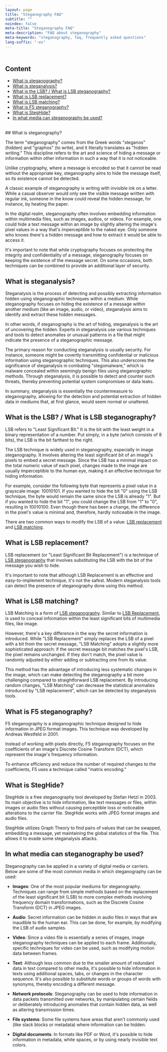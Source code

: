 ```yaml
---
layout: page
title: "Steganography FAQ"
subtitle: ""
noindex: false
meta-title: "Steganography FAQ"
meta-description: "FAQ about steganography"
meta-keywords: "steganography, faq, frequently asked questions"
lang-suffix: "-es"
---
```



<style>
     [id]::before {
         content: '';
         display: block;
         height: 70px;
         margin-top: -70px;
         visibility: hidden;
     }
</style>

<div class='menu' style='margin-top:50px'></div>

## Content

- [What is steganography?](#what-is-steganography)
- [What is steganalysis?](#what-is-steganalysis)
- [What is the LSB? / What is LSB steganography?](#what-is-the-lsb--what-is-lsb-steganography)
- [What is LSB replacement?](#what-is-lsb-replacement)
- [What is LSB matching?](#what-is-lsb-matching)
- [What is F5 steganography?](#what-is-f5-steganography)
- [What is StegHide?](#what-is-steghide)
- [In what media can steganography be used?](#in-what-media-can-steganography-be-used)


<br>
## What is steganography?

The term "steganography" comes from the Greek words "steganos" (hidden) and "graphos" (to write), and it literally translates as "hidden writing." This discipline refers to the art and science of hiding a message or information within other information in such a way that it is not noticeable.

Unlike cryptography, where a message is encoded so that it cannot be read without the appropriate key, steganography aims to hide the message itself, so its existence cannot be detected.

A classic example of steganography is writing with invisible ink on a letter. While a casual observer would only see the visible message written with regular ink, someone in the know could reveal the hidden message, for instance, by heating the paper.

In the digital realm, steganography often involves embedding information within multimedia files, such as images, audios, or videos. For example, one could hide a text message within an image by slightly altering the image's pixel values in a way that's imperceptible to the naked eye. Only someone who knows there's a hidden message and how to extract it would be able to access it.

It's important to note that while cryptography focuses on protecting the integrity and confidentiality of a message, steganography focuses on keeping the existence of the message secret. On some occasions, both techniques can be combined to provide an additional layer of security.

## What is steganalysis?

Steganalysis is the process of detecting and possibly extracting information hidden using steganographic techniques within a medium. While steganography focuses on hiding the existence of a message within another medium (like an image, audio, or video), steganalysis aims to identify and extract these hidden messages.

In other words, if steganography is the art of hiding, steganalysis is the art of uncovering the hidden. Experts in steganalysis use various techniques and tools to detect anomalies or unusual patterns in a file that might indicate the presence of a steganographic message.

The primary reason for conducting steganalysis is usually security. For instance, someone might be covertly transmitting confidential or malicious information using steganographic techniques. This also underscores the significance of steganalysis in combating "stegomalware," which is malware concealed within seemingly benign files using steganographic methods. Through steganalysis, it is possible to detect and counter such threats, thereby preventing potential system compromises or data leaks.

In summary, steganalysis is essentially the countermeasure to steganography, allowing for the detection and potential extraction of hidden data in mediums that, at first glance, would seem normal or unaltered.

## What is the LSB? / What is LSB steganography?


LSB refers to "Least Significant Bit." It is the bit with the least weight 
in a binary representation of a number. Put simply, in a byte (which consists of 8 bits), 
the LSB is the bit farthest to the right.

The LSB technique is widely used in steganography, especially in 
image steganography. It involves altering the least significant bit 
of an image's pixels to embed a secret message. Since the LSB 
has a minimal impact on the total numeric value of each pixel, changes 
made to the image are usually imperceptible to the human eye, making it 
an effective technique for hiding information.

For example, consider the following byte that represents a pixel value 
in a grayscale image: 10010101. If you wanted to hide the bit 
"0" using the LSB technique, the byte would remain the same since the LSB is already "1". 
But if you wanted to hide the bit "1", you could change the LSB from "1" to "0", 
resulting in 10010100. Even though there has been a change, the difference in the pixel's 
value is minimal and, therefore, hardly noticeable in the image.

There are two common ways to modify the LSB of a value: 
[LSB replacement](#what-is-lsb-replacement) and 
[LSB matching](#what-is-lsb-replacement).


## What is LSB replacement?

LSB replacement (or "Least Significant Bit Replacement") is a technique of 
[LSB steganography](#what-is-the-lsb--what-is-lsb-steganography) 
that involves substituting the LSB with the bit of the message you wish to hide.

It's important to note that although LSB Replacement is an effective and 
easy-to-implement technique, it's not the safest. Modern steganalysis tools 
can detect the presence of steganography done using this method.

## What is LSB matching?

LSB Matching is a form of 
[LSB steganography](#what-is-the-lsb--what-is-lsb-steganography).
Similar to
[LSB Replacement](#what-is-lsb-replacement), 
is used to conceal information within the least significant bits of 
multimedia files, like image.

However, there's a key difference in the way the secret information is introduced. While "LSB Replacement" simply replaces the LSB of a pixel with a bit from the secret message, "LSB Matching" adopts a slightly more sophisticated approach: if the secret message bit matches the pixel's LSB, the pixel remains unchanged. If they don't match, the pixel value is randomly adjusted by either adding or subtracting one from its value.

This method has the advantage of introducing less systematic changes in the 
image, which can make detecting the steganography a bit 
more challenging compared to straightforward LSB replacement. By introducing 
random changes, "LSB Matching" can decrease the statistical anomalies 
introduced by "LSB replacement", which can be detected by 
steganalysis tools.


## What is F5 steganography?

F5 steganography is a steganographic technique designed to hide 
information in JPEG format images. This technique was developed by 
Andreas Westfeld in 2001.

Instead of working with pixels directly, F5 steganography focuses 
on the coefficients of an image's Discrete Cosine Transform (DCT), 
which represent the image's frequency information.

To enhance efficiency and reduce the number of required changes to the 
coefficients, F5 uses a technique called "matrix encoding."

## What is StegHide?

StegHide is a free steganography tool developed by 
Stefan Hetzl in 2003. Its main objective is to hide information, like 
text messages or files, within images or audio files without causing 
perceptible loss or noticeable alterations to the carrier file. 
StegHide works with JPEG format images and audio files.

StegHide utilizes Graph Theory to find pairs of values that can 
be swapped, embedding a message, yet maintaining the 
global statistics of the file. This allows it to evade some steganalysis attacks.



## In what media can steganography be used?


Steganography can be applied in a variety of digital media or carriers. 
Below are some of the most common media in which steganography can be used:

- **Images**: One of the most popular mediums for steganography. 
Techniques can range from simple methods based on the replacement of 
the least significant bit (LSB) to more complex methods involving 
frequency domain transformations, such as the Discrete Cosine 
Transform (DCT) in JPEG images.

- **Audio**: Secret information can be hidden in audio files in 
ways that are inaudible to the human ear. This can be done, for example, 
by modifying the LSB of audio samples.

- **Video**: Since a video file is essentially a series of 
images, image steganography techniques can be applied to each 
frame. Additionally, specific techniques for video can be used, such as modifying 
motion data between frames.

- **Text**: Although less common due to the smaller amount of 
redundant data in text compared to other media, it's possible to hide 
information in texts using additional spaces, tabs, or changes in the character sequence. It's also possible to substitute words or groups of words with synonyms, thereby encoding a different message.

- **Network protocols**: Steganography can be used to hide information 
in data packets transmitted over networks, by manipulating certain fields or 
deliberately introducing anomalies that contain hidden data, as well as 
altering transmission times.

- **File systems**: Some file systems have areas that aren't commonly 
used (like slack blocks or metadata) where information can be hidden.

- **Digital documents**: In formats like PDF or Word, it's possible to hide 
information in metadata, white spaces, or by using nearly invisible text colors.

